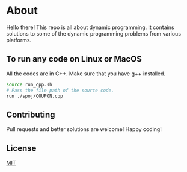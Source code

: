 # About

Hello there! This repo is all about dynamic programming. It contains solutions to some of the dynamic programming problems from various platforms.

## To run any code on Linux or MacOS

All the codes are in C++. Make sure that you have g++ installed.

```bash
source run_cpp.sh
# Pass the file path of the source code.
run ./spoj/COUPON.cpp  
```

## Contributing
Pull requests and better solutions are welcome! Happy coding!

## License
[MIT](https://choosealicense.com/licenses/mit/)
